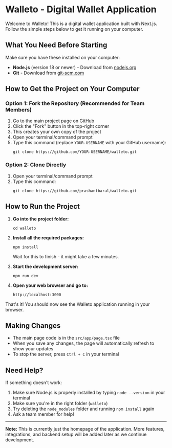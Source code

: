 # Walleto - Digital Wallet Application

Welcome to Walleto! This is a digital wallet application built with Next.js. Follow the simple steps below to get it running on your computer.

## What You Need Before Starting

Make sure you have these installed on your computer:
- **Node.js** (version 18 or newer) - Download from [nodejs.org](https://nodejs.org/)
- **Git** - Download from [git-scm.com](https://git-scm.com/)

## How to Get the Project on Your Computer

### Option 1: Fork the Repository (Recommended for Team Members)
1. Go to the main project page on GitHub
2. Click the "Fork" button in the top-right corner
3. This creates your own copy of the project
4. Open your terminal/command prompt
5. Type this command (replace `YOUR-USERNAME` with your GitHub username):
   ```
   git clone https://github.com/YOUR-USERNAME/walleto.git
   ```

### Option 2: Clone Directly
1. Open your terminal/command prompt
2. Type this command:
   ```
   git clone https://github.com/prashantbaral/walleto.git
   ```

## How to Run the Project

1. **Go into the project folder:**
   ```
   cd walleto
   ```

2. **Install all the required packages:**
   ```
   npm install
   ```
   Wait for this to finish - it might take a few minutes.

3. **Start the development server:**
   ```
   npm run dev
   ```

4. **Open your web browser and go to:**
   ```
   http://localhost:3000
   ```

That's it! You should now see the Walleto application running in your browser.

## Making Changes

- The main page code is in the `src/app/page.tsx` file
- When you save any changes, the page will automatically refresh to show your updates
- To stop the server, press `Ctrl + C` in your terminal

## Need Help?

If something doesn't work:
1. Make sure Node.js is properly installed by typing `node --version` in your terminal
2. Make sure you're in the right folder (`walleto`)
3. Try deleting the `node_modules` folder and running `npm install` again
4. Ask a team member for help!

---

**Note:** This is currently just the homepage of the application. More features, integrations, and backend setup will be added later as we continue development.
